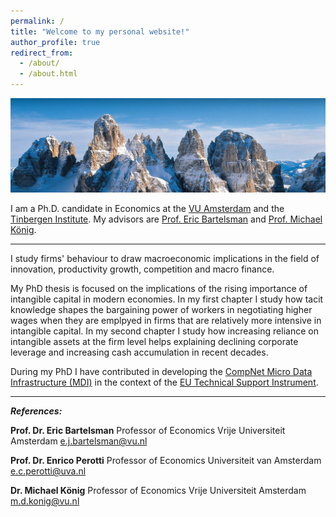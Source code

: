 ```yaml
---
permalink: /
title: "Welcome to my personal website!"
author_profile: true
redirect_from: 
  - /about/
  - /about.html
---
```


![figure](/images/panoramica-sul-gruppo-del-brenta.jpg)

I am a Ph.D. candidate in Economics at the [VU Amsterdam](https://vu.nl/en/about-vu/faculties/school-of-business-and-economics/departments/economics) and the [Tinbergen Institute](https://www.tinbergen.nl/home). My advisors are [Prof. Eric Bartelsman](https://tinbergen.nl/person/59/eric-bartelsman) and [Prof. Michael König](https://research.vu.nl/en/persons/michael-konig). 
   
---

I study firms' behaviour to draw macroeconomic implications in the field of innovation, productivity growth, competition and macro finance.  

My PhD thesis is focused on the implications of the rising importance of intangible capital in modern economies. In my first chapter I study how tacit knowledge shapes the bargaining power of workers in negotiating higher wages when they are emplpyed in firms that are relatively more intensive in intangible capital. In my second chapter I study how increasing reliance on intangible assets at the firm level helps explaining declining corporate leverage and increasing cash accumulation in recent decades.

During my PhD I have contributed in developing the [CompNet Micro Data Infrastructure (MDI)](https://www.comp-net.org/eu-technical-support-instrument-tsi/data/) in the context of the [EU Technical Support Instrument](https://www.comp-net.org/eu-technical-support-instrument-tsi/overview/).

---

***References:***    

**Prof. Dr. Eric Bartelsman**
Professor of Economics
Vrije Universiteit Amsterdam
e.j.bartelsman@vu.nl

**Prof. Dr. Enrico Perotti**
Professor of Economics
Universiteit van Amsterdam
e.c.perotti@uva.nl 

**Dr. Michael König**
Professor of Economics
Vrije Universiteit Amsterdam
m.d.konig@vu.nl

